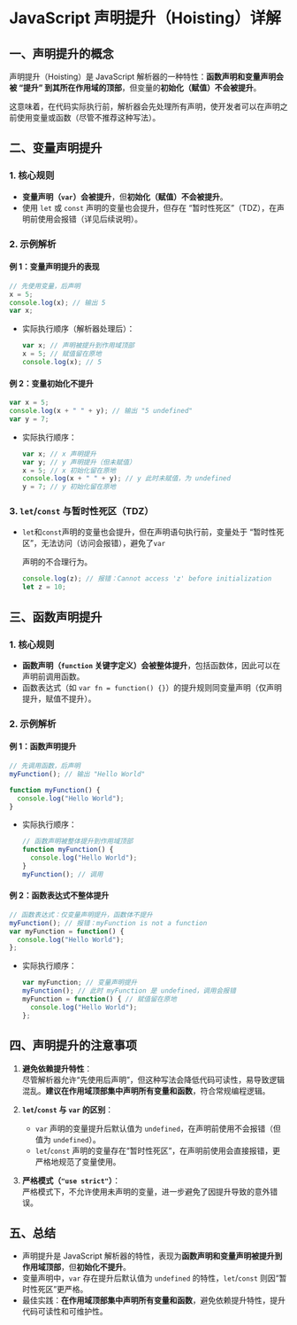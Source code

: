 # JavaScript 声明提升（Hoisting）详解

## 一、声明提升的概念

声明提升（Hoisting）是 JavaScript 解析器的一种特性：**函数声明和变量声明会被 “提升” 到其所在作用域的顶部**，但变量的**初始化（赋值）不会被提升**。

这意味着，在代码实际执行前，解析器会先处理所有声明，使开发者可以在声明之前使用变量或函数（尽管不推荐这种写法）。

## 二、变量声明提升

### 1. 核心规则

- **变量声明（`var`）会被提升**，但**初始化（赋值）不会被提升**。
- 使用 `let` 或 `const` 声明的变量也会提升，但存在 “暂时性死区”（TDZ），在声明前使用会报错（详见后续说明）。

### 2. 示例解析

#### 例 1：变量声明提升的表现

```javascript
// 先使用变量，后声明
x = 5;
console.log(x); // 输出 5
var x;
```

- 实际执行顺序（解析器处理后）：

  ```javascript
  var x; // 声明被提升到作用域顶部
  x = 5; // 赋值留在原地
  console.log(x); // 5
  ```

#### 例 2：变量初始化不提升

```javascript
var x = 5;
console.log(x + " " + y); // 输出 "5 undefined"
var y = 7;
```

- 实际执行顺序：

  ```javascript
  var x; // x 声明提升
  var y; // y 声明提升（但未赋值）
  x = 5; // x 初始化留在原地
  console.log(x + " " + y); // y 此时未赋值，为 undefined
  y = 7; // y 初始化留在原地
  ```

### 3. `let`/`const` 与暂时性死区（TDZ）

- `let`和`const`声明的变量也会提升，但在声明语句执行前，变量处于 “暂时性死区”，无法访问（访问会报错），避免了`var`

   声明的不合理行为。

  ```javascript
  console.log(z); // 报错：Cannot access 'z' before initialization
  let z = 10;
  ```

## 三、函数声明提升

### 1. 核心规则

- **函数声明（`function` 关键字定义）会被整体提升**，包括函数体，因此可以在声明前调用函数。
- 函数表达式（如 `var fn = function() {}`）的提升规则同变量声明（仅声明提升，赋值不提升）。

### 2. 示例解析

#### 例 1：函数声明提升

```javascript
// 先调用函数，后声明
myFunction(); // 输出 "Hello World"

function myFunction() {
  console.log("Hello World");
}
```

- 实际执行顺序：

  ```javascript
  // 函数声明被整体提升到作用域顶部
  function myFunction() {
    console.log("Hello World");
  }
  myFunction(); // 调用
  ```

#### 例 2：函数表达式不整体提升

```javascript
// 函数表达式：仅变量声明提升，函数体不提升
myFunction(); // 报错：myFunction is not a function
var myFunction = function() {
  console.log("Hello World");
};
```

- 实际执行顺序：

  ```javascript
  var myFunction; // 变量声明提升
  myFunction(); // 此时 myFunction 是 undefined，调用会报错
  myFunction = function() { // 赋值留在原地
    console.log("Hello World");
  };
  ```

## 四、声明提升的注意事项
1. **避免依赖提升特性**：  
   尽管解析器允许“先使用后声明”，但这种写法会降低代码可读性，易导致逻辑混乱。**建议在作用域顶部集中声明所有变量和函数**，符合常规编程逻辑。

2. **`let`/`const` 与 `var` 的区别**：  
   - `var` 声明的变量提升后默认值为 `undefined`，在声明前使用不会报错（但值为 `undefined`）。  
   - `let`/`const` 声明的变量存在“暂时性死区”，在声明前使用会直接报错，更严格地规范了变量使用。

3. **严格模式（`"use strict"`）**：  
   严格模式下，不允许使用未声明的变量，进一步避免了因提升导致的意外错误。


## 五、总结
- 声明提升是 JavaScript 解析器的特性，表现为**函数声明和变量声明被提升到作用域顶部**，但**初始化不提升**。
- 变量声明中，`var` 存在提升后默认值为 `undefined` 的特性，`let`/`const` 则因“暂时性死区”更严格。
- 最佳实践：**在作用域顶部集中声明所有变量和函数**，避免依赖提升特性，提升代码可读性和可维护性。